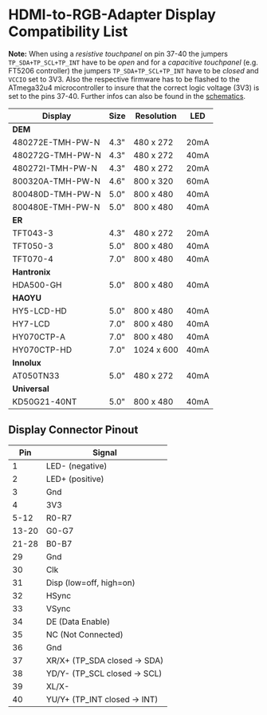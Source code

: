 # HDMI-to-RGB-Adapter Display Compatibility List

**Note:**
When using a *resistive touchpanel* on pin 37-40 the jumpers ```TP_SDA+TP_SCL+TP_INT``` have to be *open* and
for a *capacitive touchpanel* (e.g. FT5206 controller) the jumpers ```TP_SDA+TP_SCL+TP_INT``` have to be *closed* and ```VCCIO``` set to 3V3.
Also the respective firmware has to be flashed to the ATmega32u4 microcontroller to insure that the correct logic voltage (3V3) is set to the pins 37-40.
Further infos can also be found in the [schematics](https://github.com/watterott/HDMI-Display/tree/master/pcb).


Display            | Size  | Resolution | LED
------------------ | ----- | ---------- | ----
**DEM**            |       |            |
 480272E-TMH-PW-N  |  4.3" |  480 x 272 | 20mA
 480272G-TMH-PW-N  |  4.3" |  480 x 272 | 40mA
 480272I-TMH-PW-N  |  4.3" |  480 x 272 | 20mA
 800320A-TMH-PW-N  |  4.6" |  800 x 320 | 60mA
 800480D-TMH-PW-N  |  5.0" |  800 x 480 | 40mA
 800480E-TMH-PW-N  |  5.0" |  800 x 480 | 40mA
**ER**             |       |            |
 TFT043-3          |  4.3" |  480 x 272 | 20mA
 TFT050-3          |  5.0" |  800 x 480 | 40mA
 TFT070-4          |  7.0" |  800 x 480 | 40mA
**Hantronix**      |       |            |
 HDA500-GH         |  5.0" |  800 x 480 | 40mA
**HAOYU**          |       |            |
 HY5-LCD-HD        |  5.0" |  800 x 480 | 40mA
 HY7-LCD           |  7.0" |  800 x 480 | 40mA
 HY070CTP-A        |  7.0" |  800 x 480 | 40mA
 HY070CTP-HD       |  7.0" | 1024 x 600 | 40mA
**Innolux**        |       |            |
 AT050TN33         |  5.0" |  480 x 272 | 40mA
**Universal**      |       |            |
 KD50G21-40NT      |  5.0" |  800 x 480 | 40mA


## Display Connector Pinout

Pin    | Signal
------ | ------
     1 | LED- (negative)
     2 | LED+ (positive)
     3 | Gnd
     4 | 3V3
  5-12 | R0-R7
 13-20 | G0-G7
 21-28 | B0-B7
    29 | Gnd
    30 | Clk
    31 | Disp (low=off, high=on)
    32 | HSync
    33 | VSync
    34 | DE (Data Enable)
    35 | NC (Not Connected)
    36 | Gnd
    37 | XR/X+ (TP_SDA closed -> SDA)
    38 | YD/Y- (TP_SCL closed -> SCL)
    39 | XL/X-
    40 | YU/Y+ (TP_INT closed -> INT)
